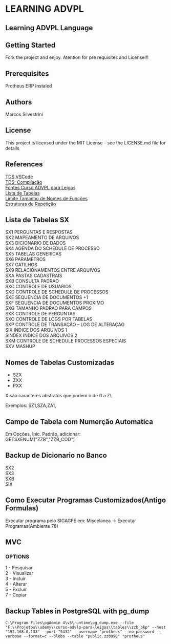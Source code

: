 # LEARNING ADVPL

## Learning ADVPL Language

## Getting Started

Fork the project and enjoy.
Atention for pre requisites and License!!!

## Prerequisites

Protheus ERP Instaled

## Authors

Marcos Silvestrini

## License

This project is licensed under the MIT License - see the LICENSE.md file for details

## References

[TDS VSCode](https://github.com/totvs/tds-vscode)\
[TDS: Compilação](https://github.com/totvs/tds-vscode/blob/master/docs/compilation.md)\
[Fontes Curso ADVPL para Leigos](https://drive.google.com/drive/u/0/folders/0B2bXz0zOen_gVHpEUGQtMXczclU)\
[Lista de Tabelas](https://terminaldeinformacao.com/wp-content/tabelas/sa1.php)\
[Limite Tamanho de Nomes de Funções](https://tdn.totvs.com/pages/viewpage.action?pageId=172296510)\
[Estruturas de Repetição](https://tdn.totvs.com/pages/viewpage.action?pageId=6063082)

## Lista de Tabelas SX

SX1 PERGUNTAS E RESPOSTAS\
SX2 MAPEAMENTO DE ARQUIVOS\
SX3 DICIONARIO DE DADOS\
SX4 AGENDA DO SCHEDULE DE PROCESSO\
SX5 TABELAS GENERICAS\
SX6 PARAMETROS\
SX7 GATILHOS\
SX9 RELACIONAMENTOS ENTRE ARQUIVOS\
SXA PASTAS CADASTRAIS\
SXB CONSULTA PADRAO\
SXC CONTROLE DE USUARIOS\
SXD CONTROLE DE SCHEDULE DE PROCESSOS\
SXE SEQUENCIA DE DOCUMENTOS +1\
SXF SEQUENCIA DE DOCUMENTOS PROXIMO\
SXG TAMANHO PADRAO PARA CAMPOS\
SXK CONTROLE DE PERGUNTAS\
SXO CONTROLE DE LOGS POR TABELAS\
SXP CONTROLE DE TRANSAÇÃO – LOG DE ALTERAÇAO\
SIX INDICE DOS ARQUIVOS 1\
SINDEX INDICE DOS ARQUIVOS 2\
SXM CONTROLE DE SCHEDULE PROCESSOS ESPECIAIS\
SXV MASHUP

## Nomes de Tabelas Customizadas

- SZX
- ZXX
- PXX

X são caracteres abstratos que podem ir de 0 a Z\

Exemplos: SZ1,SZA,ZA1,

## Campo de Tabela com Numerção Automatica

Em Opções, Inic. Padrão, adicionar:\
GETSXENUM("ZZB","ZZB_COD")

## Backup de Dicionario no Banco

SX2\
SX3\
SXB\
SIX

## Como Executar Programas Customizados(Antigo Formulas)

Executar programa pelo SIGAGFE em:  Miscelanea -> Executar Programas(Ambiente 78)

## MVC

### OPTIONS

1 - Pesquisar\
2 - Visualizar\
3 - Incluir\
4 - Alterar\
5 - Excluir\
7 - Copiar

## Backup Tables in PostgreSQL with pg_dump

`C:\Program Files\pgAdmin 4\v5\runtime\pg_dump.exe --file "F:\\Projetos\\udemy\\curso-advlp-para-leigos\\tables\\zzb_bkp" --host "192.168.0.133" --port "5432" --username "protheus" --no-password --verbose --format=c --blobs --table "public.zzb990" "protheus"`
